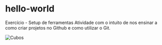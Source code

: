 # hello-world
Exercício - Setup de ferramentas
Atividade com o intuito de nos ensinar a como criar projetos no Github e como utilizar o Git.

![Cubos](https://user-images.githubusercontent.com/95707984/151283054-bd1bd1e5-cc48-4bd1-9ad7-7b2a19e3ab40.png)

